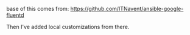 base of this comes from:
https://github.com/ITNavent/ansible-google-fluentd

Then I've added local customizations from there.
